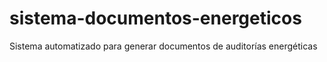 # sistema-documentos-energeticos
Sistema automatizado para generar documentos de auditorías energéticas
